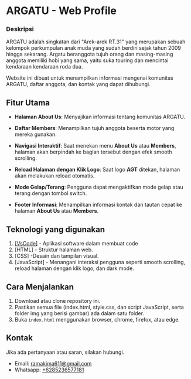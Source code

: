 # ARGATU - Web Profile
### Deskripsi
ARGATU adalah singkatan dari "Arek-arek RT.31" yang merupakan sebuah kelompok perkumpulan anak muda yang sudah berdiri sejak tahun 2009 hingga sekarang. Argatu beranggota tujuh orang dan masing-masing anggota memiliki hobi yang sama, yaitu suka touring dan mencintai kendaraan kendaraan roda dua.

Website ini dibuat untuk menampilkan informasi mengenai komunitas ARGATU, daftar anggota, dan kontak yang dapat dihubungi.


## Fitur Utama
- **Halaman About Us**: Menyajikan informasi tentang komunitas ARGATU.
    
-   **Daftar Members**: Menampilkan tujuh anggota beserta motor yang mereka gunakan.
    
-   **Navigasi Interaktif**: Saat menekan menu **About Us** atau **Members**, halaman akan berpindah ke bagian tersebut dengan efek smooth scrolling.

-   **Reload Halaman dengan Klik Logo**: Saat logo **AGT** ditekan, halaman akan melakukan reload otomatis.

-   **Mode Gelap/Terang**: Pengguna dapat mengaktifkan mode gelap atau terang dengan tombol switch.
 
-   **Footer Informasi**: Menampilkan informasi kontak dan tautan cepat ke halaman **About Us** atau **Members**.

## Teknologi yang digunakan

1. [[VsCode]](https://code.visualstudio.com/download) - Aplikasi software dalam membuat code
2. [HTML] - Struktur halaman web.
3. [CSS] -Desain dan tampilan visual.
4. [JavaScript] - Menangani interaksi pengguna seperti smooth scrolling,  reload halaman dengan klik logo, dan dark mode.

## Cara Menjalankan

1.  Download atau clone repository ini.
2.  Pastikan semua file (index.html, style.css, dan script JavaScript, serta folder img yang berisi gambar) ada dalam satu folder.
3.  Buka `index.html` menggunakan browser, chrome, firefox, atau edge.

## Kontak

Jika ada pertanyaan atau saran, silakan hubungi.
- Email: ramakima611@gmail.com
- Whatsapp: [+6285236577181](wa.me/+6285236577181)
